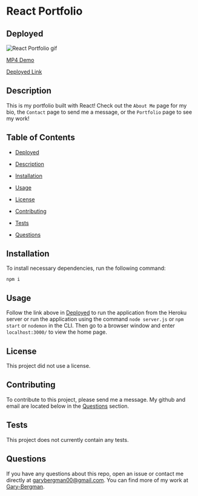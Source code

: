 # React Portfolio
  

  ## Deployed

  ![React Portfolio gif](public/assets/images/ReactPortfolio.gif)

  
  [MP4 Demo](https://drive.google.com/file/d/1efMIYJ3quPszKAhT5mNj_cpOWswVkKk3/view?usp=sharing)


  [Deployed Link](https://react-portfolio-great.herokuapp.com/)
  
  ## Description

  This is my portfolio built with React! Check out the `About Me` page for my bio, the `Contact` page to send me a message, or the `Portfolio` page to see my work!  

  ## Table of Contents

  *  [Deployed](#Deployed)

  *  [Description](#Description)

  *  [Installation](#Installation)

  *  [Usage](#Usage)
  
  *  [License](#License)

  *  [Contributing](#Contributing)

  *  [Tests](#Tests)

  *  [Questions](#Questions)
  

  ## Installation

  To install necessary dependencies, run the following command:

 
    npm i


  ## Usage

  Follow the link above in [Deployed](#Deployed) to run the application from the Heroku server or run the application using the command `node server.js` or `npm start` or `nodemon` in the CLI. Then go to a browser window and enter `localhost:3000/` to view the home page. 

  ## License
  
  This project did not use a license.

  ## Contributing

  To contribute to this project, please send me a message. My github and email are located below in the [Questions](#Questions) section.

  ## Tests

  This project does not currently contain any tests.

  ## Questions

  If you have any questions about this repo, open an issue or contact me directly at [garybergman00@gmail.com](mailto:garybergman00). You can find more of my work at [Gary-Bergman](https://github.com/Gary-Bergman).
  